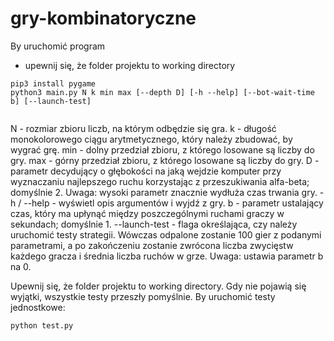 # gry-kombinatoryczne
By uruchomić program
- upewnij się, że folder projektu to working directory
```
pip3 install pygame
python3 main.py N k min max [--depth D] [-h --help] [--bot-wait-time b] [--launch-test]


```
N - rozmiar zbioru liczb, na którym odbędzie się gra.
k - długość monokolorowego ciągu arytmetycznego, który należy zbudować, by wygrać grę.
min - dolny przedział zbioru, z którego losowane są liczby do gry.
max - górny przedział zbioru, z którego losowane są liczby do gry.
D - parametr decydujący o głębokości na jaką wejdzie komputer przy wyznaczaniu najlepszego ruchu korzystając z przeszukiwania alfa-beta; domyślnie 2. Uwaga: wysoki parametr znacznie wydłuża czas trwania gry.
-h / --help - wyświetl opis argumentów i wyjdź z gry.
b - parametr ustalający czas, który ma upłynąć między poszczególnymi ruchami graczy w sekundach; domyślnie 1.
--launch-test - flaga określająca, czy należy uruchomić testy strategii. Wówczas odpalone zostanie 100 gier z podanymi parametrami, a po zakończeniu zostanie zwrócona liczba zwycięstw każdego gracza i średnia liczba ruchów w grze. Uwaga: ustawia parametr b na 0.

Upewnij się, że folder projektu to working directory. Gdy nie pojawią się wyjątki, wszystkie testy przeszły pomyślnie. By uruchomić testy jednostkowe:

```
python test.py
```
